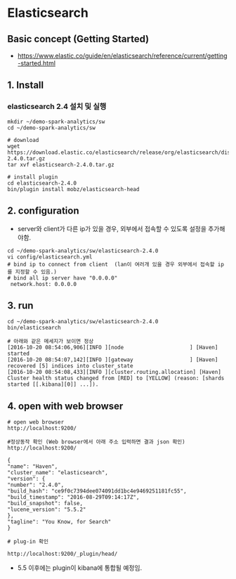 # Elasticsearch

## Basic concept (Getting Started)
- https://www.elastic.co/guide/en/elasticsearch/reference/current/getting-started.html

## 1. Install 
### elasticsearch 2.4 설치 및 실행

```
mkdir ~/demo-spark-analytics/sw
cd ~/demo-spark-analytics/sw

# download 
wget https://download.elastic.co/elasticsearch/release/org/elasticsearch/distribution/tar/elasticsearch/2.4.0/elasticsearch-2.4.0.tar.gz
tar xvf elasticsearch-2.4.0.tar.gz

# install plugin 
cd elasticsearch-2.4.0
bin/plugin install mobz/elasticsearch-head
```

## 2. configuration 
- server와 client가 다른 ip가 있을 경우, 외부에서 접속할 수 있도록 설정을 추가해야함.
```
cd ~/demo-spark-analytics/sw/elasticsearch-2.4.0
vi config/elasticsearch.yml
# bind ip to connect from client  (lan이 여러개 있을 경우 외부에서 접속할 ip를 지정할 수 있음.)
# bind all ip server have "0.0.0.0"
 network.host: 0.0.0.0 
```

## 3. run
```
cd ~/demo-spark-analytics/sw/elasticsearch-2.4.0
bin/elasticsearch

# 아래와 같은 메세지가 보이면 정상
[2016-10-20 08:54:06,906][INFO ][node                     ] [Haven] started
[2016-10-20 08:54:07,142][INFO ][gateway                  ] [Haven] recovered [5] indices into cluster_state
[2016-10-20 08:54:08,433][INFO ][cluster.routing.allocation] [Haven] Cluster health status changed from [RED] to [YELLOW] (reason: [shards started [[.kibana][0]] ...]).
```

## 4. open with web browser
```
# open web browser
http://localhost:9200/

#정상동작 확인 (Web browser에서 아래 주소 입력하면 결과 json 확인)
http://localhost:9200/

{
"name": "Haven",
"cluster_name": "elasticsearch",
"version": {
"number": "2.4.0",
"build_hash": "ce9f0c7394dee074091dd1bc4e9469251181fc55",
"build_timestamp": "2016-08-29T09:14:17Z",
"build_snapshot": false,
"lucene_version": "5.5.2"
},
"tagline": "You Know, for Search"
}

# plug-in 확인
 
http://localhost:9200/_plugin/head/
```
- 5.5 이후에는 plugin이 kibana에 통합될 예정임.
